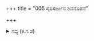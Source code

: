 +++
title = "005 ಸೈರಿಸರ್ಜುನ ಶಿವನೊಡನೆ"

+++

<details><summary>ಗದ್ಯ (ಕ.ಗ.ಪ) </summary>

5. ಕರ್ಣನು 'ಅರ್ಜುನ, ಸಹಿಸಿಕೋ, ನೀನು ಶಿವನೊಡನೆ ಹೋರಾಡಿದವನು. ನಿನ್ನನ್ನು ಕೊಲ್ಲುವುದು ಸುಲಭವೇ. ನಾನು ಸ್ವಲ್ಪ ತಡಮಾಡಿದೆ. ಏನು ಹೇಳಲಿ' ಎಂದು ಚೂಪಾದ ಬಾಣಗಳು ಹಿಂಭಾಗದವರೆಗೂ ಚುಚ್ಚಿಕೊಳ್ಳುವಂತೆ ಅರ್ಜುನನನ್ನು ಮುಚ್ಚಿಹಾಕಿದನು. ಅರ್ಜುನನು ಬೆಳಗ್ಗೆ ಯಾರ ಮುಖವನ್ನು ನೋಡಿದ್ದನೋ ಏನೂ ವಿಪರೀತ ನೋವನ್ನು ಅನುಭವಿಸಿದನು.
</details>
